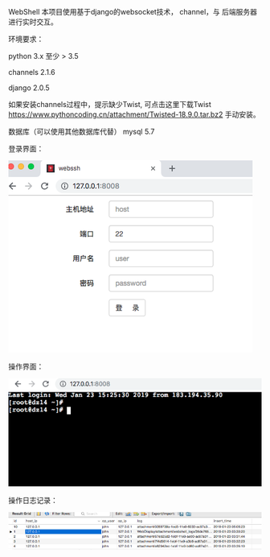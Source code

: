 WebShell
本项目使用基于django的websocket技术， channel，与 后端服务器进行实时交互。

环境要求：

python 3.x 至少 > 3.5

channels  2.1.6

django 2.0.5

如果安装channels过程中，提示缺少Twist,
可点击这里下载Twist https://www.pythoncoding.cn/attachment/Twisted-18.9.0.tar.bz2
手动安装。


数据库（可以使用其他数据库代替）
mysql 5.7


登录界面：

![56774795.png](WebShell/readme_files/56774795.png)

操作界面：

![56869860.png](WebShell/readme_files/56869860.png)

操作日志记录：

![56947662.png](WebShell/readme_files/56947662.png)


